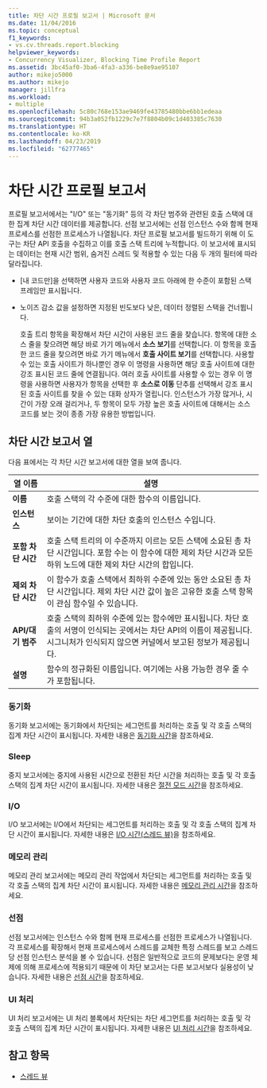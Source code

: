 ```yaml
---
title: 차단 시간 프로필 보고서 | Microsoft 문서
ms.date: 11/04/2016
ms.topic: conceptual
f1_keywords:
- vs.cv.threads.report.blocking
helpviewer_keywords:
- Concurrency Visualizer, Blocking Time Profile Report
ms.assetid: 3bc45af0-3ba6-4fa3-a336-be8e9ae95107
author: mikejo5000
ms.author: mikejo
manager: jillfra
ms.workload:
- multiple
ms.openlocfilehash: 5c80c768e153ae9469fe43785480bbe6bb1edeaa
ms.sourcegitcommit: 94b3a052fb1229c7e7f8804b09c1d403385c7630
ms.translationtype: HT
ms.contentlocale: ko-KR
ms.lasthandoff: 04/23/2019
ms.locfileid: "62777465"
---
```

# <a name="blocking-time-profile-report"></a>차단 시간 프로필 보고서
프로필 보고서에서는 "I/O" 또는 "동기화" 등의 각 차단 범주와 관련된 호출 스택에 대한 집계 차단 시간 데이터를 제공합니다. 선점 보고서에는 선점 인스턴스 수와 함께 현재 프로세스를 선점한 프로세스가 나열됩니다. 차단 프로필 보고서를 빌드하기 위해 이 도구는 차단 API 호출을 수집하고 이를 호출 스택 트리에 누적합니다. 이 보고서에 표시되는 데이터는 현재 시간 범위, 숨겨진 스레드 및 적용할 수 있는 다음 두 개의 필터에 따라 달라집니다.

- [내 코드만]을 선택하면 사용자 코드와 사용자 코드 아래에 한 수준이 포함된 스택 프레임만 표시됩니다.

- 노이즈 감소 값을 설정하면 지정된 빈도보다 낮은, 데이터 정렬된 스택을 건너뜁니다.

  호출 트리 항목을 확장해서 차단 시간이 사용된 코드 줄을 찾습니다. 항목에 대한 소스 줄을 찾으려면 해당 바로 가기 메뉴에서 **소스 보기**를 선택합니다. 이 항목을 호출한 코드 줄을 찾으려면 바로 가기 메뉴에서 **호출 사이트 보기**를 선택합니다. 사용할 수 있는 호출 사이트가 하나뿐인 경우 이 명령을 사용하면 해당 호출 사이트에 대한 강조 표시된 코드 줄에 연결됩니다. 여러 호출 사이트를 사용할 수 있는 경우 이 명령을 사용하면 사용자가 항목을 선택한 후 **소스로 이동** 단추를 선택해서 강조 표시된 호출 사이트를 찾을 수 있는 대화 상자가 열립니다. 인스턴스가 가장 많거나, 시간이 가장 오래 걸리거나, 두 항목이 모두 가장 높은 호출 사이트에 대해서는 소스 코드를 보는 것이 종종 가장 유용한 방법입니다.

## <a name="blocking-time-report-columns"></a>차단 시간 보고서 열
 다음 표에서는 각 차단 시간 보고서에 대한 열을 보여 줍니다.

|열 이름|설명|
|-----------------|-----------------|
|**이름**|호출 스택의 각 수준에 대한 함수의 이름입니다.|
|**인스턴스**|보이는 기간에 대한 차단 호출의 인스턴스 수입니다.|
|**포함 차단 시간**|호출 스택 트리의 이 수준까지 이르는 모든 스택에 소요된 총 차단 시간입니다. 포함 수는 이 함수에 대한 제외 차단 시간과 모든 하위 노드에 대한 제외 차단 시간의 합입니다.|
|**제외 차단 시간**|이 함수가 호출 스택에서 최하위 수준에 있는 동안 소요된 총 차단 시간입니다. 제외 차단 시간 값이 높은 고유한 호출 스택 항목이 관심 함수일 수 있습니다.|
|**API/대기 범주**|호출 스택의 최하위 수준에 있는 함수에만 표시됩니다. 차단 호출의 서명이 인식되는 곳에서는 차단 API의 이름이 제공됩니다. 시그니처가 인식되지 않으면 커널에서 보고된 정보가 제공됩니다.|
|**설명**|함수의 정규화된 이름입니다. 여기에는 사용 가능한 경우 줄 수가 포함됩니다.|

### <a name="synchronization"></a>동기화
 동기화 보고서에는 동기화에서 차단되는 세그먼트를 처리하는 호출 및 각 호출 스택의 집계 차단 시간이 표시됩니다. 자세한 내용은 [동기화 시간](../profiling/synchronization-time.md)을 참조하세요.

### <a name="sleep"></a>Sleep
 중지 보고서에는 중지에 사용된 시간으로 전환된 차단 시간을 처리하는 호출 및 각 호출 스택의 집계 차단 시간이 표시됩니다. 자세한 내용은 [절전 모드 시간](../profiling/sleep-time.md)을 참조하세요.

### <a name="io"></a>I/O
 I/O 보고서에는 I/O에서 차단되는 세그먼트를 처리하는 호출 및 각 호출 스택의 집계 차단 시간이 표시됩니다. 자세한 내용은 [I/O 시간(스레드 뷰)](../profiling/i-o-time-threads-view.md)을 참조하세요.

### <a name="memory-management"></a>메모리 관리
 메모리 관리 보고서에는 메모리 관리 작업에서 차단되는 세그먼트를 처리하는 호출 및 각 호출 스택의 집계 차단 시간이 표시됩니다. 자세한 내용은 [메모리 관리 시간](../profiling/memory-management-time.md)을 참조하세요.

### <a name="preemption"></a>선점
 선점 보고서에는 인스턴스 수와 함께 현재 프로세스를 선점한 프로세스가 나열됩니다.  각 프로세스를 확장해서 현재 프로세스에서 스레드를 교체한 특정 스레드를 보고 스레드당 선점 인스턴스 분석을 볼 수 있습니다. 선점은 일반적으로 코드의 문제보다는 운영 체제에 의해 프로세스에 적용되기 때문에 이 차단 보고서는 다른 보고서보다 실용성이 낮습니다. 자세한 내용은 [선점 시간](../profiling/preemption-time.md)을 참조하세요.

### <a name="ui-processing"></a>UI 처리
 UI 처리 보고서에는 UI 처리 블록에서 차단되는 차단 세그먼트를 처리하는 호출 및 각 호출 스택의 집계 차단 시간이 표시됩니다. 자세한 내용은 [UI 처리 시간](../profiling/ui-processing-time.md)을 참조하세요.

## <a name="see-also"></a>참고 항목
- [스레드 뷰](../profiling/threads-view-parallel-performance.md)